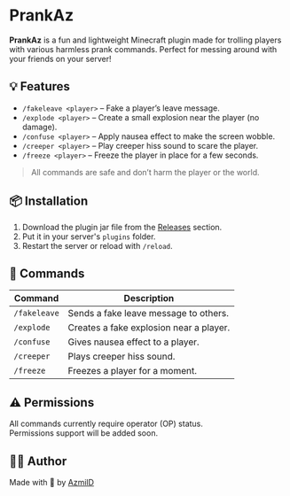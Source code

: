 # PrankAz

**PrankAz** is a fun and lightweight Minecraft plugin made for trolling players with various harmless prank commands. Perfect for messing around with your friends on your server!

## 💡 Features

- `/fakeleave <player>` – Fake a player’s leave message.
- `/explode <player>` – Create a small explosion near the player (no damage).
- `/confuse <player>` – Apply nausea effect to make the screen wobble.
- `/creeper <player>` – Play creeper hiss sound to scare the player.
- `/freeze <player>` – Freeze the player in place for a few seconds.

> All commands are safe and don’t harm the player or the world.

## 📦 Installation

1. Download the plugin jar file from the [Releases](https://github.com/yourusername/PrankAz/releases) section.
2. Put it in your server's `plugins` folder.
3. Restart the server or reload with `/reload`.

## 🔧 Commands

| Command         | Description                            |
|-----------------|----------------------------------------|
| `/fakeleave`    | Sends a fake leave message to others.  |
| `/explode`      | Creates a fake explosion near a player.|
| `/confuse`      | Gives nausea effect to a player.       |
| `/creeper`      | Plays creeper hiss sound.              |
| `/freeze`       | Freezes a player for a moment.         |

## ⚠ Permissions

All commands currently require operator (OP) status.  
Permissions support will be added soon.

## 🧑‍💻 Author

Made with 💙 by [AzmilD](https://github.com/yourusername)

